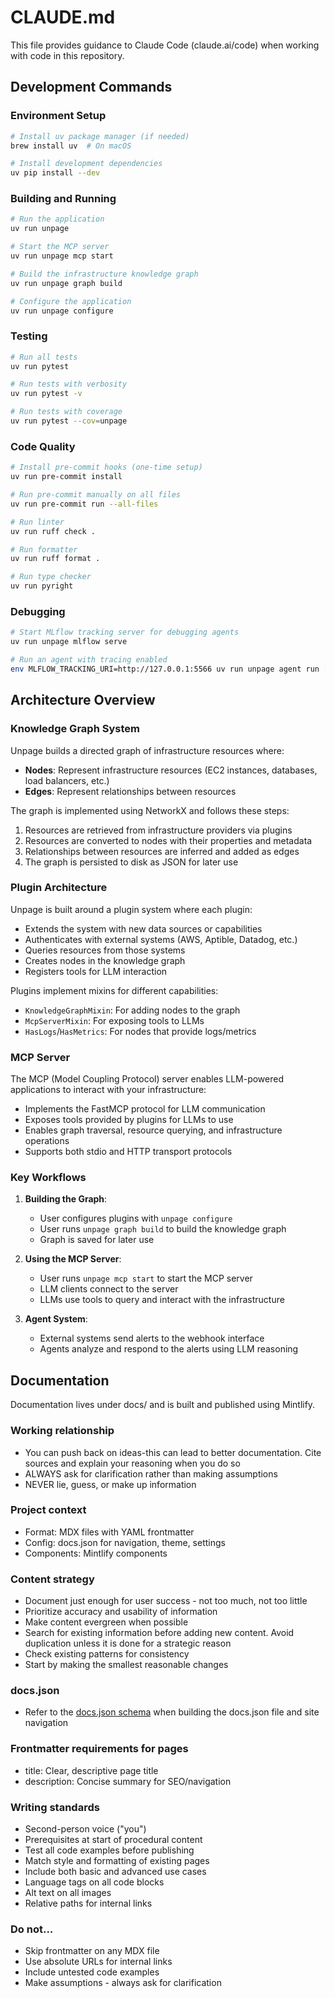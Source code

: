 # CLAUDE.md

This file provides guidance to Claude Code (claude.ai/code) when working with code in this repository.

## Development Commands

### Environment Setup

```bash
# Install uv package manager (if needed)
brew install uv  # On macOS

# Install development dependencies
uv pip install --dev
```

### Building and Running

```bash
# Run the application
uv run unpage

# Start the MCP server
uv run unpage mcp start

# Build the infrastructure knowledge graph
uv run unpage graph build

# Configure the application
uv run unpage configure
```

### Testing

```bash
# Run all tests
uv run pytest

# Run tests with verbosity
uv run pytest -v

# Run tests with coverage
uv run pytest --cov=unpage
```

### Code Quality

```bash
# Install pre-commit hooks (one-time setup)
uv run pre-commit install

# Run pre-commit manually on all files
uv run pre-commit run --all-files

# Run linter
uv run ruff check .

# Run formatter
uv run ruff format .

# Run type checker
uv run pyright
```

### Debugging

```bash
# Start MLflow tracking server for debugging agents
uv run unpage mlflow serve

# Run an agent with tracing enabled
env MLFLOW_TRACKING_URI=http://127.0.0.1:5566 uv run unpage agent run [agent-name]
```

## Architecture Overview

### Knowledge Graph System

Unpage builds a directed graph of infrastructure resources where:
- **Nodes**: Represent infrastructure resources (EC2 instances, databases, load balancers, etc.)
- **Edges**: Represent relationships between resources

The graph is implemented using NetworkX and follows these steps:
1. Resources are retrieved from infrastructure providers via plugins
2. Resources are converted to nodes with their properties and metadata
3. Relationships between resources are inferred and added as edges
4. The graph is persisted to disk as JSON for later use

### Plugin Architecture

Unpage is built around a plugin system where each plugin:
- Extends the system with new data sources or capabilities
- Authenticates with external systems (AWS, Aptible, Datadog, etc.)
- Queries resources from those systems
- Creates nodes in the knowledge graph
- Registers tools for LLM interaction

Plugins implement mixins for different capabilities:
- `KnowledgeGraphMixin`: For adding nodes to the graph
- `McpServerMixin`: For exposing tools to LLMs
- `HasLogs`/`HasMetrics`: For nodes that provide logs/metrics

### MCP Server

The MCP (Model Coupling Protocol) server enables LLM-powered applications to interact with your infrastructure:
- Implements the FastMCP protocol for LLM communication
- Exposes tools provided by plugins for LLMs to use
- Enables graph traversal, resource querying, and infrastructure operations
- Supports both stdio and HTTP transport protocols

### Key Workflows

1. **Building the Graph**:
   - User configures plugins with `unpage configure`
   - User runs `unpage graph build` to build the knowledge graph
   - Graph is saved for later use

2. **Using the MCP Server**:
   - User runs `unpage mcp start` to start the MCP server
   - LLM clients connect to the server
   - LLMs use tools to query and interact with the infrastructure

3. **Agent System**:
   - External systems send alerts to the webhook interface
   - Agents analyze and respond to the alerts using LLM reasoning

## Documentation

Documentation lives under docs/ and is built and published using Mintlify.

### Working relationship
- You can push back on ideas-this can lead to better documentation. Cite sources and explain your reasoning when you do so
- ALWAYS ask for clarification rather than making assumptions
- NEVER lie, guess, or make up information

### Project context
- Format: MDX files with YAML frontmatter
- Config: docs.json for navigation, theme, settings
- Components: Mintlify components

### Content strategy
- Document just enough for user success - not too much, not too little
- Prioritize accuracy and usability of information
- Make content evergreen when possible
- Search for existing information before adding new content. Avoid duplication unless it is done for a strategic reason
- Check existing patterns for consistency
- Start by making the smallest reasonable changes

### docs.json

- Refer to the [docs.json schema](https://mintlify.com/docs.json) when building the docs.json file and site navigation

### Frontmatter requirements for pages
- title: Clear, descriptive page title
- description: Concise summary for SEO/navigation

### Writing standards
- Second-person voice ("you")
- Prerequisites at start of procedural content
- Test all code examples before publishing
- Match style and formatting of existing pages
- Include both basic and advanced use cases
- Language tags on all code blocks
- Alt text on all images
- Relative paths for internal links

### Do not...
- Skip frontmatter on any MDX file
- Use absolute URLs for internal links
- Include untested code examples
- Make assumptions - always ask for clarification
